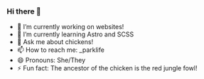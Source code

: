 ### Hi there 👋

- 🔭 I’m currently working on websites!
- 🌱 I’m currently learning Astro and SCSS
- 💬 Ask me about chickens!
- 📫 How to reach me: _parklife
- 😄 Pronouns: She/They
- ⚡ Fun fact: The ancestor of the chicken is the red jungle fowl!
